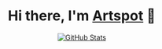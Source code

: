 <p>
  <h1 align="center">
    <b>Hi there, I'm <a href="https://github.com/artspot">Artspot</a> 👋</b>
  </h1>
</p>

<p align="center">
  <a href="https://github.com/artspot">
    <img alt="GitHub Stats" src=https://github-readme-stats.vercel.app/api?username=Artspot&theme=chartreuse-dark&show_icons=true" />
    </a>
</p>
